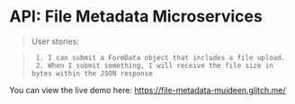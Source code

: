 # API: File Metadata Microservices

> User stories:

>      1. I can submit a FormData object that includes a file upload.
>      2. When I submit something, I will receive the file size in bytes within the JSON response    

     
You can view the live demo here: https://file-metadata-muideen.glitch.me/
